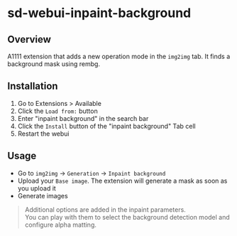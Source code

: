 # sd-webui-inpaint-background
## Overview
A1111 extension that adds a new operation mode in the `img2img` tab. It finds a background mask using rembg.  

## Installation
1) Go to Extensions > Available
2) Click the `Load from:` button
3) Enter "inpaint background" in the search bar
4) Click the `Install` button of the "inpaint background" Tab cell
5) Restart the webui

## Usage
- Go to `img2img` -> `Generation` -> `Inpaint background`
- Upload your `Base image`. The extension will generate a mask as soon as you upload it
- Generate images

> Additional options are added in the inpaint parameters.  
> You can play with them to select the background detection model and configure alpha matting. 
